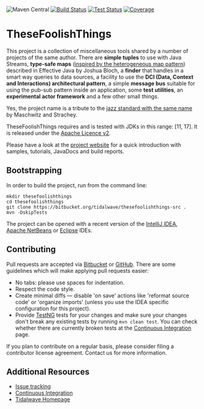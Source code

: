 ![Maven Central](https://img.shields.io/maven-central/v/it.tidalwave.thesefoolishthings/thesefoolishthings.svg)
[![Build Status](https://img.shields.io/jenkins/s/http/services.tidalwave.it/ci/job/TheseFoolishThings_Build_from_Scratch.svg)](http://services.tidalwave.it/ci/view/TheseFoolishThings)
[![Test Status](https://img.shields.io/jenkins/t/http/services.tidalwave.it/ci/job/TheseFoolishThings.svg)](http://services.tidalwave.it/ci/view/TheseFoolishThings)
[![Coverage](https://img.shields.io/jenkins/c/http/services.tidalwave.it/ci/job/TheseFoolishThings.svg)](http://services.tidalwave.it/ci/view/TheseFoolishThings)

TheseFoolishThings
================================

This project is a collection of miscellaneous tools shared by a number of projects of the same author. There are **simple tuples** to use with Java Streams,
**type-safe maps** ([inspired by the heterogeneous map pattern](https://www.informit.com/articles/article.aspx?p=2861454&seqNum=8)) described in Effective Java
by Joshua Bloch, a **finder** that handles in a smart way queries to data sources, a facility to use  the **DCI (Data, Context and Interactions) architectural
pattern**, a simple **message bus** suitable for using the pub-sub pattern inside an application, some **test utilities**, an **experimental actor framework**
and a few other small things.

Yes, the project name is a tribute to the [jazz standard with the same name](https://en.wikipedia.org/wiki/These_Foolish_Things_(Remind_Me_of_You)) by
Maschwitz and Strachey.

TheseFoolishThings requires and is tested with JDKs in this range: [11, 17].
It is released under the [Apache Licence v2](https://www.apache.org/licenses/LICENSE-2.0.txt).

Please have a look at the [project website](${project.url/${project.version}) for a quick introduction with samples, tutorials, JavaDocs and build reports.


Bootstrapping
-------------

In order to build the project, run from the command line:

```shell
mkdir thesefoolishthings
cd thesefoolishthings
git clone https://bitbucket.org/tidalwave/thesefoolishthings-src .
mvn -DskipTests
```

The project can be opened with a recent version of the [IntelliJ IDEA](https://www.jetbrains.com/idea/), 
[Apache NetBeans](https://netbeans.apache.org/) or [Eclipse](https://www.eclipse.org/ide/) IDEs.


Contributing
------------

Pull requests are accepted via [Bitbucket](https://bitbucket.org/tidalwave/thesefoolishthings-src) or [GitHub](https://github.com/tidalwave-it/thesefoolishthings-src). There are some guidelines which will make 
applying pull requests easier:

* No tabs: please use spaces for indentation.
* Respect the code style.
* Create minimal diffs — disable 'on save' actions like 'reformat source code' or 'organize imports' (unless you use the IDEA specific configuration for 
  this project).
* Provide [TestNG](https://testng.org/doc/) tests for your changes and make sure your changes don't break any existing tests by running
```mvn clean test```. You can check whether there are currently broken tests at the [Continuous Integration](http://services.tidalwave.it/ci/view/TheseFoolishThings) page.

If you plan to contribute on a regular basis, please consider filing a contributor license agreement. Contact us for
 more information.


Additional Resources
--------------------

* [Issue tracking](http://services.tidalwave.it/jira/browse/TFT)
* [Continuous Integration](http://services.tidalwave.it/ci/view/TheseFoolishThings)
* [Tidalwave Homepage](http://tidalwave.it)
